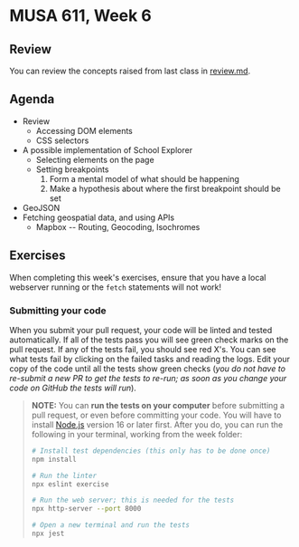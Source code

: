 # MUSA 611, Week 6

## Review

You can review the concepts raised from last class in [review.md](review.md).

## Agenda

* Review
  * Accessing DOM elements
  * CSS selectors
* A possible implementation of School Explorer
  * Selecting elements on the page
  * Setting breakpoints
    1.  Form a mental model of what should be happening
    2.  Make a hypothesis about where the first breakpoint should be set
* GeoJSON
* Fetching geospatial data, and using APIs
  * Mapbox -- Routing, Geocoding, Isochromes

## Exercises

When completing this week's exercises, ensure that you have a local webserver
running or the `fetch` statements will not work!

### Submitting your code

When you submit your pull request, your code will be linted and tested automatically. If all of the tests pass you will see green check marks on the pull request. If any of the tests fail, you should see red X's. You can see what tests fail by clicking on the failed tasks and reading the logs. Edit your copy of the code until all the tests show green checks (_you do not have to re-submit a new PR to get the tests to re-run; as soon as you change your code on GitHub the tests will run_).

> **NOTE:** You can **run the tests on your computer** before submitting a pull request, or even before committing your code. You will have to install [Node.js](https://nodejs.org/en/) version 16 or later first. After you do, you can run the following in your terminal, working from the week folder:
> ```bash
> # Install test dependencies (this only has to be done once)
> npm install
>
> # Run the linter
> npx eslint exercise
>
> # Run the web server; this is needed for the tests
> npx http-server --port 8000
>
> # Open a new terminal and run the tests
> npx jest
> ```
